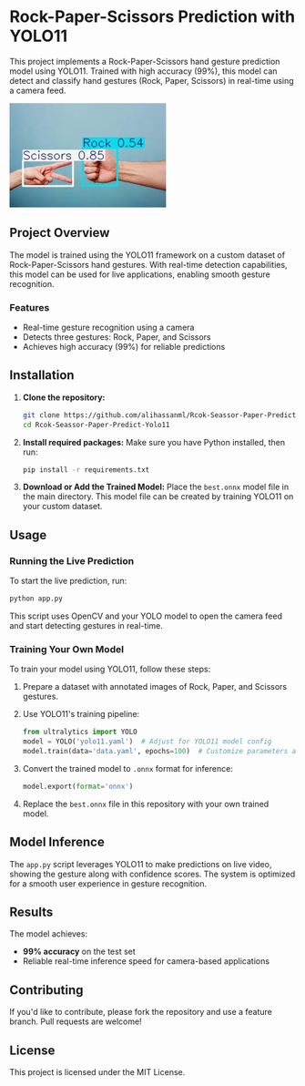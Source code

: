 # Rock-Paper-Scissors Prediction with YOLO11

This project implements a Rock-Paper-Scissors hand gesture prediction model using YOLO11. Trained with high accuracy (99%), this model can detect and classify hand gestures (Rock, Paper, Scissors) in real-time using a camera feed. 


![image](output1.jpg)

## Project Overview

The model is trained using the YOLO11 framework on a custom dataset of Rock-Paper-Scissors hand gestures. With real-time detection capabilities, this model can be used for live applications, enabling smooth gesture recognition.

### Features
- Real-time gesture recognition using a camera
- Detects three gestures: Rock, Paper, and Scissors
- Achieves high accuracy (99%) for reliable predictions

## Installation

1. **Clone the repository:**
   ```bash
   git clone https://github.com/alihassanml/Rcok-Seassor-Paper-Predict-Yolo11.git
   cd Rcok-Seassor-Paper-Predict-Yolo11
   ```

2. **Install required packages:**
   Make sure you have Python installed, then run:
   ```bash
   pip install -r requirements.txt
   ```

3. **Download or Add the Trained Model:**
   Place the `best.onnx` model file in the main directory. This model file can be created by training YOLO11 on your custom dataset.

## Usage

### Running the Live Prediction

To start the live prediction, run:

```bash
python app.py
```

This script uses OpenCV and your YOLO model to open the camera feed and start detecting gestures in real-time.

### Training Your Own Model

To train your model using YOLO11, follow these steps:

1. Prepare a dataset with annotated images of Rock, Paper, and Scissors gestures.
2. Use YOLO11's training pipeline:
   ```python
   from ultralytics import YOLO
   model = YOLO('yolo11.yaml')  # Adjust for YOLO11 model config
   model.train(data='data.yaml', epochs=100)  # Customize parameters as needed
   ```

3. Convert the trained model to `.onnx` format for inference:
   ```python
   model.export(format='onnx')
   ```

4. Replace the `best.onnx` file in this repository with your own trained model.

## Model Inference

The `app.py` script leverages YOLO11 to make predictions on live video, showing the gesture along with confidence scores. The system is optimized for a smooth user experience in gesture recognition.

## Results

The model achieves:
- **99% accuracy** on the test set
- Reliable real-time inference speed for camera-based applications

## Contributing

If you'd like to contribute, please fork the repository and use a feature branch. Pull requests are welcome!

## License

This project is licensed under the MIT License.
